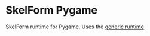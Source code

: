 # SkelForm Pygame

SkelForm runtime for Pygame. Uses the [generic runtime](https://pypi.org/project/skelform-python/)
